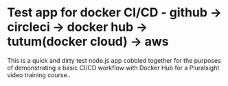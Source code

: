 # Test app for docker CI/CD - github -> circleci -> docker hub -> tutum(docker cloud) -> aws

This is a quick and dirty test node.js app cobbled together for the purposes of demonstrating a basic CI/CD workflow with Docker Hub for a Pluralsight video training course..